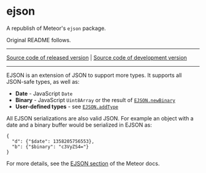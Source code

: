 # ejson

A republish of Meteor's `ejson` package.

Original README follows.

---

[Source code of released version](https://github.com/meteor/meteor/tree/master/packages/ejson) | [Source code of development version](https://github.com/meteor/meteor/tree/devel/packages/ejson)
***

EJSON is an extension of JSON to support more types. It supports all JSON-safe
types, as well as:

 - **Date** - JavaScript `Date`
 - **Binary** - JavaScript `Uint8Array` or the
   result of [`EJSON.newBinary`](http://docs.meteor.com/#ejson_new_binary)
 - **User-defined types** - see [`EJSON.addType`](http://docs.meteor.com/#ejson_add_type)

All EJSON serializations are also valid JSON.  For example an object with a date
and a binary buffer would be serialized in EJSON as:

    {
      "d": {"$date": 1358205756553},
      "b": {"$binary": "c3VyZS4="}
    }

For more details, see the [EJSON section](http://docs.meteor.com/#ejson) of the Meteor docs.
